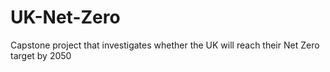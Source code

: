 # UK-Net-Zero
Capstone project that investigates whether the UK will reach their Net Zero target by 2050

